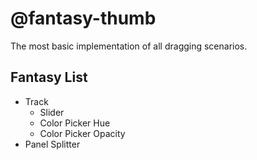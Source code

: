 # @fantasy-thumb

The most basic implementation of all dragging scenarios.

## Fantasy List

- Track
  - Slider
  - Color Picker Hue
  - Color Picker Opacity
- Panel Splitter
